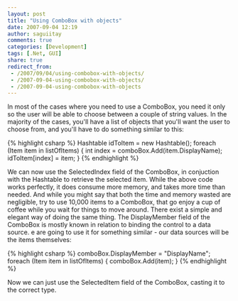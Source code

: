 ```yaml
---
layout: post
title: "Using ComboBox with objects"
date: 2007-09-04 12:19
author: saguiitay
comments: true
categories: [Development]
tags: [.Net, GUI]
share: true
redirect_from:
 - /2007/09/04/using-combobox-with-objects/
 - /2007-09-04-using-combobox-with-objects/
 - /2007-09-04-using-combobox-with-objects
---
```

In most of the cases where you need to use a ComboBox, you need it only so the user will be able to choose between a couple of string values. 
In the majority of the cases, you'll have a list of objects that you'll want the user to choose from, and you'll have to do something similar to this:

{% highlight csharp %}
Hashtable idToItem = new Hashtable();
foreach (Item item in listOfItems)
{
    int index = comboBox.Add(item.DisplayName);
    idToItem[index] = item;
}
{% endhighlight %}


We can now use the SelectedIndex field of the ComboBox, in conjuction with the Hashtable to retrieve the selected item. 
While the above code works perfectly, it does consume more memory, and takes more time than needed. 
And while you might say that both the time and memory wasted are negligible, try to use 10,000 items to a ComboBox, 
that go enjoy a cup of coffee while you wait for things to move around. There exist a simple and elegant way of doing the same thing. 
The DisplayMember field of the ComboBox is mostly known in relation to binding the control to a data source. 
e are going to use it for something similar - our data sources will be the items themselves:

{% highlight csharp %}
comboBox.DisplayMember = "DisplayName";
foreach (Item item in listOfItems)
{
    comboBox.Add(item);
}
{% endhighlight %}

Now we can just use the SelectedItem field of the ComboBox, casting it to the correct type.



